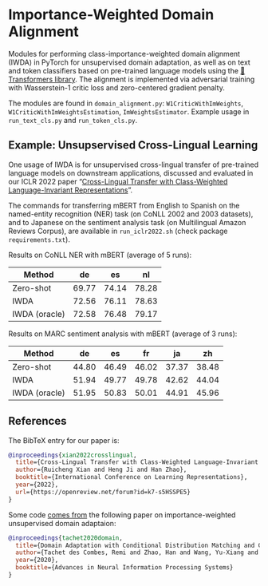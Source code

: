 # Importance-Weighted Domain Alignment

Modules for performing class-importance-weighted domain alignment (IWDA) in PyTorch for unsupervised domain adaptation, as well as on text and token classifiers based on pre-trained language models using the [🤗 Transformers library](https://github.com/huggingface/transformers). The alignment is implemented via adversarial training with Wasserstein-1 critic loss and zero-centered gradient penalty.

The modules are found in `domain_alignment.py`: `W1CriticWithImWeights`, `W1CriticWithImWeightsEstimation`, `ImWeightsEstimator`. Example usage in `run_text_cls.py` and `run_token_cls.py`.

## Example: Unsupservised Cross-Lingual Learning

One usage of IWDA is for unsupervised cross-lingual transfer of pre-trained language models on downstream applications, discussed and evaluated in our ICLR 2022 paper “[Cross-Lingual Transfer with Class-Weighted Language-Invariant Representations](https://openreview.net/forum?id=k7-s5HSSPE5)”. 

The commands for transferring mBERT from English to Spanish on the named-entity recognition (NER) task (on CoNLL 2002 and 2003 datasets), and to Japanese on the sentiment analysis task (on Multilingual Amazon Reviews Corpus), are available in `run_iclr2022.sh` (check package `requirements.txt`). 

Results on CoNLL NER with mBERT (average of 5 runs):

| Method        | de    | es    | nl    |
| ------------- | ----- | ----- | ----- |
| Zero-shot     | 69.77 | 74.14 | 78.28 |
| IWDA          | 72.56 | 76.11 | 78.63 |
| IWDA (oracle) | 72.58 | 76.48 | 79.17 |

Results on MARC sentiment analysis with mBERT (average of 3 runs):

| Method        | de    | es    | fr    | ja    | zh    |
| ------------- | ----- | ----- | ----- | ----- | ----- |
| Zero-shot     | 44.80 | 46.49 | 46.02 | 37.37 | 38.48 |
| IWDA          | 51.94 | 49.77 | 49.78 | 42.62 | 44.04 |
| IWDA (oracle) | 51.95 | 50.83 | 50.01 | 44.91 | 45.96 |

## References

The BibTeX entry for our paper is:

```bibtex
@inproceedings{xian2022crosslingual,
  title={Cross-Lingual Transfer with Class-Weighted Language-Invariant Representations},
  author={Ruicheng Xian and Heng Ji and Han Zhao},
  booktitle={International Conference on Learning Representations},
  year={2022},
  url={https://openreview.net/forum?id=k7-s5HSSPE5}
}
```

Some code [comes from](https://github.com/microsoft/Domain-Adaptation-with-Conditional-Distribution-Matching-and-Generalized-Label-Shift) the following paper on importance-weighted unsupervised domain adaptaion:

```bibtex
@inproceedings{tachet2020domain,
  title={Domain Adaptation with Conditional Distribution Matching and Generalized Label Shift},
  author={Tachet des Combes, Remi and Zhao, Han and Wang, Yu-Xiang and Gordon, Geoff},
  year={2020},
  booktitle={Advances in Neural Information Processing Systems}
}
```

